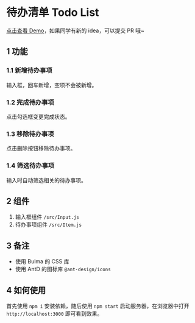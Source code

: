 # 待办清单 Todo List

[点击查看 Demo](https://demo.don.red/todo-list)，如果同学有新的 idea，可以提交 PR 哦~

## 1 功能

### 1.1 新增待办事项

输入框，回车新增，空项不会被新增。

### 1.2 完成待办事项

点击勾选框变更完成状态。

### 1.3 移除待办事项

点击删除按钮移除待办事项。

### 1.4 筛选待办事项

输入时自动筛选相关的待办事项。

## 2 组件

1. 输入框组件 `/src/Input.js`
2. 待办事项组件 `/src/Item.js`

## 3 备注

- 使用 Bulma 的 CSS 库
- 使用 AntD 的图标库 `@ant-design/icons`

## 4 如何使用

首先使用 `npm i` 安装依赖，随后使用 `npm start` 启动服务器，在浏览器中打开 `http://localhost:3000` 即可看到效果。
